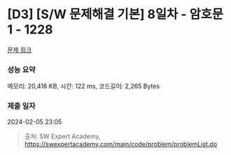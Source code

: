 # [D3] [S/W 문제해결 기본] 8일차 - 암호문1 - 1228 

[문제 링크](https://swexpertacademy.com/main/code/problem/problemDetail.do?contestProbId=AV14w-rKAHACFAYD) 

### 성능 요약

메모리: 20,416 KB, 시간: 122 ms, 코드길이: 2,265 Bytes

### 제출 일자

2024-02-05 23:05



> 출처: SW Expert Academy, https://swexpertacademy.com/main/code/problem/problemList.do